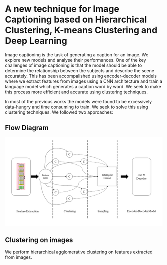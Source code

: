 # A new technique for Image Captioning based on Hierarchical Clustering, K-means Clustering and Deep Learning
Image captioning is the task of generating a caption for an image. We explore new models and analyse their performances. One of the key challenges of image captioning is that the model should be able to determine the relationship between the subjects and describe the scene accurately. This has been accompalished using encoder-decoder models where we extract features from images using a CNN architecture and train a language model which generates a caption word by word. We seek to make this process more efficient and accurate using clustering techniques. 

In most of the previous works the models were found to be excessively data-hungry and time consuming to train. We seek to solve this using clustering techniques. We followed two approaches:

## Flow Diagram

![Image of flow](https://github.com/mohan-aditya05/image-captioning/blob/master/Flow%20diagram.png)

## Clustering on images

We perform hierarchical agglomerative clustering on features extracted from images. 
